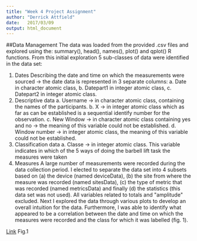 ```yaml
---
title: "Week 4 Project Assignment"
author:	"Derrick Attfield"
date:	2017/03/09
output: html_document
---
```


##Data Management
The data was loaded from the provided .csv  files and explored using the:
summary(), head(), names(), plot() and qplot() R functions.
From this initial exploration 5 sub-classes of data were identified in the data set:
1.	Dates
	Describing the date and time on which the measurements were sourced -> the date data is represented in 3 separate columns:
	a.	Date in character atomic class,
	b.	Datepart1 in integer atomic class,
	c.	Datepart2 in integer atomic class.
3.	Descriptive data
	a.	Username -> in character atomic class, containing the names of the participants.
	b.	X -> in integer atomic class which as far as can be established is a sequential identify number for the observation.
	c.	New Window -> in character atomic class containing yes and no -> the meaning of this variable could not be established.
	d.	Window number -> in integer atomic class, the meaning of this variable could not be established.
4.	Classification data
	a.	Classe -> in integer atomic class.  This variable indicates in which of the 5 ways of doing the barbell lift task the             measures were taken
5.	Measures
    A large number of measurements were recorded during the data collection period.  I elected to separate the data set into 4               subsets based on (a) the device (named deviceData), (b) the site from where the measure was recorded (named sitesData), (c) the         type of metric that was recorded (named metricsData) and finally (d) the statistics (this data set was not used).  All                   variables related to totals and "amplitude" excluded.
Next I explored the data through various plots to develop an overall intuition for the data.  Furthermore, I was able to         identify what appeared to be a correlation between the date and time on which the measures were recorded and the class for which it was labelled (fig. 1).

[Link](https://cloud.githubusercontent.com/assets/22258974/23790574/653abd18-0588-11e7-90ed-3c7aaba7472f.png)
Fig.1
